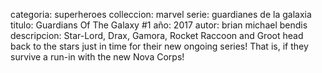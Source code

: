 categoria: superheroes
colleccion: marvel
serie: guardianes de la galaxia
titulo: Guardians Of The Galaxy #1
año: 2017
autor: brian michael bendis
descripcion: Star-Lord, Drax, Gamora, Rocket Raccoon and Groot head back to the stars just in time for their new ongoing series! That is, if they survive a run-in with the new Nova Corps!
